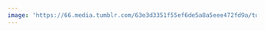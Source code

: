 ```yaml
---
image: 'https://66.media.tumblr.com/63e3d3351f55ef6de5a8a5eee472fd9a/tumblr_ndr74lw5xf1tbdx3so1_r1_1280.jpg'
---
```

